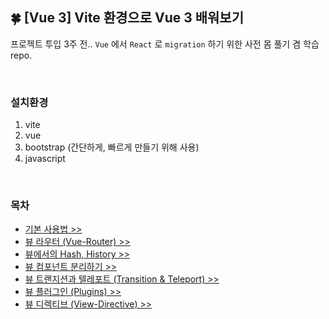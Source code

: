 ## 🍀 [Vue 3] Vite 환경으로 Vue 3 배워보기

프로젝트 투입 3주 전.. `Vue` 에서 `React` 로 `migration` 하기 위한 사전 몸 풀기 겸 학습 repo.

<br/>

### 설치환경

1. vite
2. vue
3. bootstrap (간단하게, 빠르게 만들기 위해 사용)
4. javascript

<br/>

### 목차

- [기본 사용법 >>](src/docs//chapter-00.md)
- [뷰 라우터 (Vue-Router) >>](src/docs/chapter-01.md)
- [뷰에서의 Hash, History >>](src/docs/chapter-02.md)
- [뷰 컴포넌트 분리하기 >>](src/docs/chapter-03.md)
- [뷰 트랜지션과 텔레포트 (Transition & Teleport) >>](src/docs/chapter-04.md)
- [뷰 플러그인 (Plugins) >>](src/docs//chapter-05.md)
- [뷰 디렉티브 (View-Directive) >>](src/docs//chapter-06.md)
